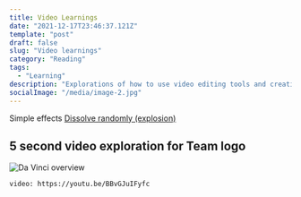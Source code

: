 ```yaml
---
title: Video Learnings
date: "2021-12-17T23:46:37.121Z"
template: "post"
draft: false
slug: "Video learnings"
category: "Reading"
tags:
  - "Learning"
description: "Explorations of how to use video editing tools and creating compelling story lines"
socialImage: "/media/image-2.jpg"
---
```


Simple effects
[Dissolve randomly (explosion)](https://www.youtube.com/watch?v=85cUSrjVukY&t=370s)


## 5 second video exploration for Team logo

![Da Vinci overview](/media/davinci.jpg)

`video: https://youtu.be/BBvGJuIFyfc`